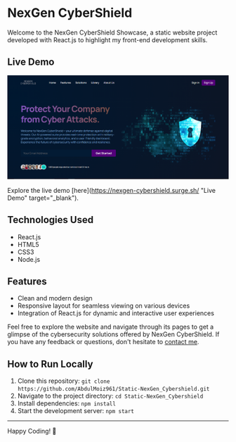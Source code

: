 # NexGen CyberShield
Welcome to the NexGen CyberShield Showcase, a static website project developed with React.js to highlight my front-end development skills.

## Live Demo
![NexGen CyberShield Showcase Screenshot](public/ScreenShot/NexGenCybershield_ss.png)

Explore the live demo [here](https://nexgen-cybershield.surge.sh/ "Live Demo" target="_blank").

## Technologies Used
- React.js
- HTML5
- CSS3
- Node.js

## Features
- Clean and modern design
- Responsive layout for seamless viewing on various devices
- Integration of React.js for dynamic and interactive user experiences

Feel free to explore the website and navigate through its pages to get a glimpse of the cybersecurity solutions offered by NexGen CyberShield. If you have any feedback or questions, don't hesitate to [contact me](mailto:shabdulmoiz96@gmail.com).

## How to Run Locally
1. Clone this repository: `git clone https://github.com/AbdulMoiz961/Static-NexGen_Cybershield.git`
2. Navigate to the project directory: `cd Static-NexGen_Cybershield`
3. Install dependencies: `npm install`
4. Start the development server: `npm start`

---

Happy Coding! 🚀
